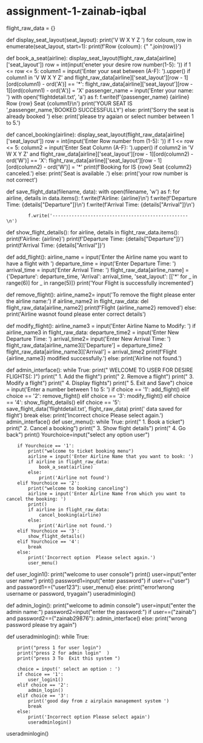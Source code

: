 # assignment-1-zainab-iqbal
flight_raw_data = {}

def display_seat_layout(seat_layout):
    print('V W X Y Z ')
    for coloum, row in enumerate(seat_layout, start=1):
        print(f'Row {coloum}: {" ".join(row)}')

def book_a_seat(airline):
    display_seat_layout(flight_raw_data[airline]['seat_layout'])
    row = int(input('eneter your desire row number(1-5): '))
    if 1 <= row <= 5:
        column1 = input('Enter your seat between (A-F): ').upper()
        if column1 in 'V W X Y Z' and flight_raw_data[airline]['seat_layout'][row - 1][ord(column1) - ord('A')] == '*':
            flight_raw_data[airline]['seat_layout'][row - 1][ord(column1) - ord('A')] = 'X'
            passenger_name = input('Enter your name: ')
            with open('flightdetail.txt', 'a') as f:
                f.write(f'{passenger_name} {airline} Row {row} Seat {column1}\n')
            print('YOUR SEAT IS  ',passenger_name,'BOOKED SUCCESSFULLY')
        else:
            print('Sorry the seat is already booked ')
    else:
        print('please try agaian or select number between 1 to 5.')

def cancel_booking(airline):
    display_seat_layout(flight_raw_data[airline]['seat_layout'])
    row = int(input('Enter Row number from (1-5): '))
    if 1 <= row <= 5:
        column2 = input('Enter Seat Column (A-F): ').upper()
        if column2 in 'V W X Y Z' and flight_raw_data[airline]['seat_layout'][row - 1][ord(column2) - ord('W')] == 'X':
            flight_raw_data[airline]['seat_layout'][row - 1][ord(column2) - ord('W')] = '*'
            print(f'Booking for IS  {row} Seat {column2} canceled.')
        else:
            print('Seat is available .')
    else:
        print('your row number is not correct')

def save_flight_data(filename, data):
    with open(filename, 'w') as f:
        for airline, details in data.items():
            f.write(f'Airline: {airline}\n')
            f.write(f'Departure Time: {details["Departure"]}\n')
            f.write(f'Arrival Time: {details["Arrival"]}\n')
            
            f.write('--------------------------------------------------\n')

def show_flight_details():
    for airline, details in flight_raw_data.items():
        print(f'Airline: {airline}')
        print(f'Departure Time: {details["Departure"]}')
        print(f'Arrival Time: {details["Arrival"]}')

def add_flight():
    airline_name = input('Enter  the Airline name you want to have a flight with ')
    departure_time = input('Enter Departure Time: ')
    arrival_time = input('Enter Arrival Time: ')
    flight_raw_data[airline_name] = {'Departure': departure_time, 'Arrival': arrival_time, 'seat_layout': [['*' for _ in range(6)] for _ in range(5)]}
    print('Your Flight is successfully incremented')

def remove_flight():
    airline_name2= input('To remove the flight please enter the airline name:')
    if airline_name2 in flight_raw_data:
        del flight_raw_data[airline_name2]
        print(f'Flight {airline_name2} removed')
    else:
        print('Airline wasnot found please enter correct details')

def modify_flight():
    airline_name3 = input('Enter Airline Name to Modify: ')
    if airline_name3 in flight_raw_data:
        departure_time2 = input('Enter New Departure Time: ')
        arrival_time2= input('Enter New Arrival Time: ')
        flight_raw_data[airline_name3]['Departure'] = departure_time2
        flight_raw_data[airline_name3]['Arrival'] = arrival_time2
        print(f'Flight {airline_name3} modified successfully.')
    else:
        print('Airline not found.')

def admin_interface():
    while True:
        print(" WELCOME TO USER FOR DESIRE FLIGHTS(: )")
        print("   1.  Add the flight")
        print("   2.  Remove a flight")
        print("   3.  Modify a flight")
        print("   4.  Display flights")
        print("   5.  Exit and Save")
        choice = input('Enter a number between 1 to 5: ')
        if choice == '1':
            add_flight()
        elif choice == '2':
            remove_flight()
        elif choice == '3':
            modify_flight()
        elif choice == '4':
            show_flight_details()
        elif choice == '5':
            save_flight_data('flightdetail.txt', flight_raw_data)
            print(' data saved for flight')
            break
        else:
            print('Incorrect choice Please select again.')
            admin_interface()
def user_menu():
    while True:
        print("   1.  Book a ticket")
        print("   2.  Cancel a booking")
        print("   3.  Show flight details")
        print("   4.  Go back")
        print()
        Yourchoice=input("select any option user")
        
        if Yourchoice == '1':
            print("welcome to ticket booking menu")
            airline = input('Enter Airline Name that you want to book: ')
            if airline in flight_raw_data:
                book_a_seat(airline)
            else:
                print('Airline not found')
        elif Yourchoice == '2':
            print("welcome to booking canceling")
            airline = input('Enter Airline Name from which you want to cancel the booking: ')
            print()
            if airline in flight_raw_data:
                cancel_booking(airline)
            else:
                print('Airline not found.')
        elif Yourchoice == '3':
            show_flight_details()
        elif Yourchoice == '4':
            break
        else:
            print('Incorrect option  Please select again.')
            user_menu()

def user_login1():
    print("welcome to user console")
    print()
    user=input("enter user name")
    print()
    password1=input("enter password")
    if user==("user") and password1==("user123"):
        user_menu()
    else:
        print("error!wrong username or password, tryagain")
        useradminlogin()


def admin_login():
    print("welcome to admin console")
    user=input("enter the admin name:")
    password2=input("enter the password:")
    if user==("zainab") and password2==("zainab29876"):
        admin_interface()
    else:
        print("wrong password please try again")
        




def useradminlogin():
    while True:
       
        print("press 1 for user login")
        print("press 2 for admin login"  )
        print("press 3 To  Exit this system ")
        
        choice = input(' select an option : ')
        if choice == '1':
            user_login1()
        elif choice == '2':
            admin_login()
        elif choice == '3':
            print('good day from z airplain management system ')
            break
        else:
            print('Incorrect option Please select again')
            useradminlogin()
            
useradminlogin()
